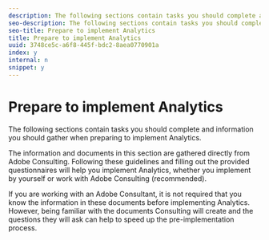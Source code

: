 ```yaml
---
description: The following sections contain tasks you should complete and information you should gather when preparing to implement Analytics.
seo-description: The following sections contain tasks you should complete and information you should gather when preparing to implement Analytics.
seo-title: Prepare to implement Analytics
title: Prepare to implement Analytics
uuid: 3748ce5c-a6f8-445f-bdc2-8aea0770901a
index: y
internal: n
snippet: y
---
```


# Prepare to implement Analytics

The following sections contain tasks you should complete and information you should gather when preparing to implement Analytics.

The information and documents in this section are gathered directly from Adobe Consulting. Following these guidelines and filling out the provided questionnaires will help you implement Analytics, whether you implement by yourself or work with Adobe Consulting (recommended).

If you are working with an Adobe Consultant, it is not required that you know the information in these documents before implementing Analytics. However, being familiar with the documents Consulting will create and the questions they will ask can help to speed up the pre-implementation process. 
